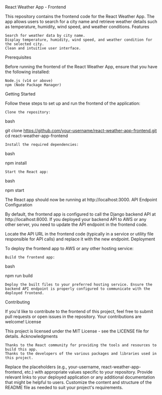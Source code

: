 React Weather App - Frontend

This repository contains the frontend code for the React Weather App. The app allows users to search for a city name and retrieve weather details such as temperature, humidity, wind speed, and weather conditions.
Features

    Search for weather data by city name.
    Display temperature, humidity, wind speed, and weather condition for the selected city.
    Clean and intuitive user interface.

Prerequisites

Before running the frontend of the React Weather App, ensure that you have the following installed:

    Node.js (v14 or above)
    npm (Node Package Manager)

Getting Started

Follow these steps to set up and run the frontend of the application:

    Clone the repository:

bash

git clone https://github.com/your-username/react-weather-app-frontend.git
cd react-weather-app-frontend

    Install the required dependencies:

bash

npm install

    Start the React app:

bash

npm start

The React app should now be running at http://localhost:3000.
API Endpoint Configuration

By default, the frontend app is configured to call the Django backend API at http://localhost:8000. If you deployed your backend API to AWS or any other server, you need to update the API endpoint in the frontend code.

Locate the API URL in the frontend code (typically in a service or utility file responsible for API calls) and replace it with the new endpoint.
Deployment

To deploy the frontend app to AWS or any other hosting service:

    Build the frontend app:

bash

npm run build

    Deploy the built files to your preferred hosting service. Ensure the backend API endpoint is properly configured to communicate with the deployed frontend.

Contributing

If you'd like to contribute to the frontend of this project, feel free to submit pull requests or open issues in the repository. Your contributions are welcome!
License

This project is licensed under the MIT License - see the LICENSE file for details.
Acknowledgments

    Thanks to the React community for providing the tools and resources to build this app.
    Thanks to the developers of the various packages and libraries used in this project.

Replace the placeholders (e.g., your-username, react-weather-app-frontend, etc.) with appropriate values specific to your repository. Provide relevant links to your deployed application or any additional documentation that might be helpful to users. Customize the content and structure of the README file as needed to suit your project's requirements.
